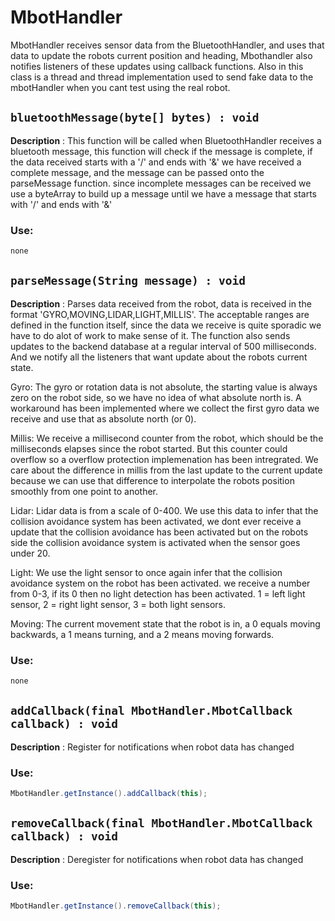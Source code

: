 # MbotHandler

MbotHandler receives sensor data from the BluetoothHandler, and uses
that data to update the robots current position and heading, Mbothandler
also notifies listeners of these updates using callback functions. Also
in this class is a thread and thread implementation used to send fake
data to the mbotHandler when you cant test using the real robot.

## `bluetoothMessage(byte[] bytes) : void`

**Description** : This function will be called when BluetoothHandler
receives a bluetooth message, this function will check if the message is
complete, if the data received starts with a '/' and ends with '&' we
have received a complete message, and the message can be passed onto the
parseMessage function. since incomplete messages can be received we use
a byteArray to build up a message until we have a message that starts
with '/' and ends with '&'

### Use:

```java
none
```

## `parseMessage(String message) : void`

**Description** : Parses data received from the robot, data is received
in the format 'GYRO,MOVING,LIDAR,LIGHT,MILLIS'. The acceptable ranges
are defined in the function itself, since the data we receive is quite
sporadic we have to do alot of work to make sense of it. The function
also sends updates to the backend database at a regular interval of 500
milliseconds. And we notify all the listeners that want update about the
robots current state.

Gyro: The gyro or rotation data is not absolute, the starting value is
always zero on the robot side, so we have no idea of what absolute north
is. A workaround has been implemented where we collect the first gyro
data we receive and use that as absolute north (or 0).

Millis: We receive a millisecond counter from the robot, which should be
the milliseconds elapses since the robot started. But this counter could
overflow so a overflow protection implemenation has been intregrated. We
care about the difference in millis from the last update to the current
update because we can use that difference to interpolate the robots
position smoothly from one point to another.

Lidar: Lidar data is from a scale of 0-400. We use this data to infer
that the collision avoidance system has been activated, we dont ever
receive a update that the collision avoidance has been activated but on
the robots side the collision avoidance system is activated when the
sensor goes under 20.

Light: We use the light sensor to once again infer that the collision
avoidance system on the robot has been activated. we receive a number
from 0-3, if its 0 then no light detection has been activated. 1 = left
light sensor, 2 = right light sensor, 3 = both light sensors.

Moving: The current movement state that the robot is in, a 0 equals moving backwards, a 1 means turning, and a 2 means moving forwards.

### Use:

```java
none
```
## `addCallback(final MbotHandler.MbotCallback callback) : void`

**Description** : Register for notifications when robot data has changed
### Use:

```java
MbotHandler.getInstance().addCallback(this);
```

## `removeCallback(final MbotHandler.MbotCallback callback) : void`

**Description** : Deregister for notifications when robot data has
changed
### Use:

```java
MbotHandler.getInstance().removeCallback(this);
```
